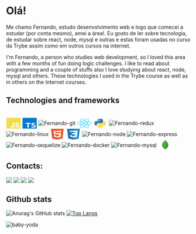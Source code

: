 # Olá!

Me chamo Fernando, estudo desenvolvimento web e logo que comecei a estudar (por conta mesmo), amei a área!. Eu gosto de ler sobre tecnologia, de estudar sobre react, node, mysql e outras e estas foram usadas no curso da Trybe assim como em outros cursos na internet.

I'm Fernando, a person who studies web development, so I loved this area with a few months of fun doing logic challenges. I like to read about programming and a couple of stuffs also I love studying about react, node, mysql and others. These technologies I used in the Trybe course as well as in others on the Internet courses.

## Technologies and frameworks
<div style="display: inline_block"><br>
  <img align="center" alt="Fernando-Js" height="30" width="40" src="https://raw.githubusercontent.com/devicons/devicon/master/icons/javascript/javascript-plain.svg">
  <img align="center" alt="Fernando-Ts" height="30" width="40" src="https://raw.githubusercontent.com/devicons/devicon/master/icons/typescript/typescript-plain.svg">
  <img align="center" alt="Fernando-git" height="30" width="40" src="https://cdn.jsdelivr.net/gh/devicons/devicon/icons/git/git-original.svg">
  <img align="center" alt="Fernando-React" height="30" width="40" src="https://raw.githubusercontent.com/devicons/devicon/master/icons/react/react-original.svg">
  <img align="center" alt="Fernando-Python" height="30" width="40" src="https://raw.githubusercontent.com/devicons/devicon/master/icons/python/python-original.svg">
  <img align="center" alt="Fernando-redux" height="30" width="40" src="https://cdn.jsdelivr.net/gh/devicons/devicon/icons/redux/redux-original.svg">
  <img align="center" alt="Fernando-linux" height="30" width="40" src="https://cdn.jsdelivr.net/gh/devicons/devicon/icons/linux/linux-original.svg">
  <img align="center" alt="Fernando-HTML" height="30" width="40" src="https://raw.githubusercontent.com/devicons/devicon/master/icons/html5/html5-original.svg">
  <img align="center" alt="Fernando-CSS" height="30" width="40" src="https://raw.githubusercontent.com/devicons/devicon/master/icons/css3/css3-original.svg">
  <img align="center" alt="Fernando-node" height="30" width="40" src="https://cdn.jsdelivr.net/gh/devicons/devicon/icons/nodejs/nodejs-original.svg">
  <img align="center" alt="Fernando-express" height="30" width="40" src="https://cdn.jsdelivr.net/gh/devicons/devicon/icons/express/express-original-wordmark.svg" />
   <img align="center" alt="Fernando-sequelize" height="30" width="40" src="https://cdn.jsdelivr.net/gh/devicons/devicon/icons/sequelize/sequelize-original.svg" />
   <img align="center" alt="Fernando-docker" height="30" width="40" src="https://cdn.jsdelivr.net/gh/devicons/devicon/icons/docker/docker-original-wordmark.svg" />
   <img align="center" alt="Fernando-mysql" height="30" width="40" src="https://cdn.jsdelivr.net/gh/devicons/devicon/icons/mysql/mysql-original-wordmark.svg" />
  <img align="center" alt="Fernando-Mongo" height="30" width="40" src="https://raw.githubusercontent.com/devicons/devicon/master/icons/mongodb/mongodb-original.svg">
  
</div>

## Contacts:
<div> 
  <a href="https://instagram.com/dornellesfr" target="_blank"><img src="https://img.shields.io/badge/-Instagram-%23E4405F?style=for-the-badge&logo=instagram&logoColor=white" target="_blank"></a>
  <a href="https://www.linkedin.com/in/dornellesfr" target="_blank"><img src="https://img.shields.io/badge/-LinkedIn-%230077B5?style=for-the-badge&logo=linkedin&logoColor=white" target="_blank"></a> 
  <a href="https://api.whatsapp.com/send?phone=5551997463822&text=Ol%C3%A1,%20gostaria%20de%20falar%20com%20voc%C3%AA%20sobre..." target="_blank"><img src="https://img.shields.io/badge/WhatsApp-25D366?style=for-the-badge&logo=whatsapp&logoColor=white" target="_blank"></a>
  <a href="mailto:fdornellesr@gmail.com"><img src="https://img.shields.io/badge/Gmail-D14836?style=for-the-badge&logo=gmail&logoColor=white"></a>
</div>

## Github stats
![Anurag's GitHub stats](https://github-readme-stats.vercel.app/api?username=dornellesfr&show_icons=true&theme=transparent)
[![Top Langs](https://github-readme-stats.vercel.app/api/top-langs/?username=dornellesfr&layout=compact)](https://github.com/anuraghazra/github-readme-stats)


![baby-yoda](https://media.tenor.com/CW7G6xH2W4YAAAAC/baby-yoda-may-the-force-be-with-you.gif)
